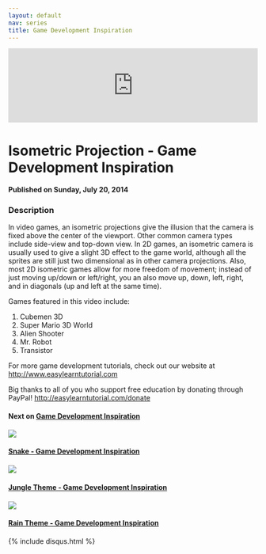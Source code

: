 ```yaml
---
layout: default
nav: series
title: Game Development Inspiration
---
```


<div class="container">
    <div class="row mt grid">
        <div class="mt"></div>
        <div class="row" style="margin-bottom: 20px;">
            <div class="col-sm-push-1 col-sm-10 col-md-push-2 col-md-8">
                <div class="video-container">
                    <iframe width="100%" src="https://www.youtube.com/embed/ilY1plZHwRk" frameborder="0" allowfullscreen></iframe>
                </div>
            </div>
            <div class="clearfix"></div>
            <div class="col-md-8">
                <h1>Isometric Projection - Game Development Inspiration</h1>
                <h4>Published on Sunday, July 20, 2014</h4>
                <h3>Description</h3>
                <p>In video games, an isometric projections give the illusion that the camera is fixed above the center of the viewport. Other common camera types include side-view and top-down view. In 2D games, an isometric camera is usually used to give a slight 3D effect to the game world, although all the sprites are still just two dimensional as in other camera projections. Also, most 2D isometric games allow for more freedom of movement; instead of just moving up/down or left/right, you an also move up, down, left, right, and in diagonals (up and left at the same time).

Games featured in this video include:

1. Cubemen 3D
2. Super Mario 3D World
3. Alien Shooter
4. Mr. Robot
5. Transistor

For more game development tutorials, check out our website at http://www.easylearntutorial.com

Big thanks to all of you who support free education by donating through PayPal! http://easylearntutorial.com/donate</p>
            </div>
            <div class="col-md-4">
                <h4>Next on <a href="/series/game-development-inspiration">Game Development Inspiration</a></h4><div class="row" style="margin-bottom: 20px">
            <div class="col-md-6">
                <a href="/series/game-development-inspiration/snake-game-development-inspiration">
                    <img src="/img/blank.gif" data-echo="https://i.ytimg.com/vi/YMininaLufU/hqdefault.jpg" class="img-responsive" />
                </a>
            </div>
            <div class="col-md-6">
                <h4>
                    <a href="/series/game-development-inspiration/snake-game-development-inspiration">Snake - Game Development Inspiration</a>
                </h4>
            </div>
        </div><div class="row" style="margin-bottom: 20px">
            <div class="col-md-6">
                <a href="/series/game-development-inspiration/jungle-theme-game-development-inspiration">
                    <img src="/img/blank.gif" data-echo="https://i.ytimg.com/vi/0qYr5IoSBZY/hqdefault.jpg" class="img-responsive" />
                </a>
            </div>
            <div class="col-md-6">
                <h4>
                    <a href="/series/game-development-inspiration/jungle-theme-game-development-inspiration">Jungle Theme - Game Development Inspiration</a>
                </h4>
            </div>
        </div><div class="row" style="margin-bottom: 20px">
            <div class="col-md-6">
                <a href="/series/game-development-inspiration/rain-theme-game-development-inspiration">
                    <img src="/img/blank.gif" data-echo="https://i.ytimg.com/vi/j8aNPce5oOo/hqdefault.jpg" class="img-responsive" />
                </a>
            </div>
            <div class="col-md-6">
                <h4>
                    <a href="/series/game-development-inspiration/rain-theme-game-development-inspiration">Rain Theme - Game Development Inspiration</a>
                </h4>
            </div>
        </div>
            </div>
            <div class="col-md-8">
                {% include disqus.html %}
            </div>
        </div>
    </div>
    <div class="row mt grid"></div>
</div>
